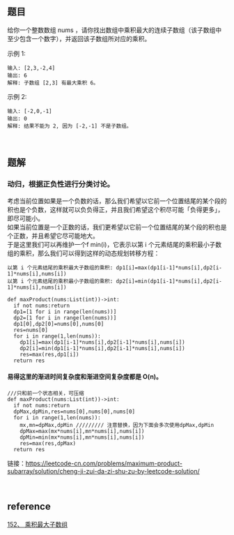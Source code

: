 ## 题目
给你一个整数数组 nums ，请你找出数组中乘积最大的连续子数组（该子数组中至少包含一个数字），并返回该子数组所对应的乘积。

示例 1:
```
输入: [2,3,-2,4]
输出: 6
解释: 子数组 [2,3] 有最大乘积 6。
```
示例 2:
```
输入: [-2,0,-1]
输出: 0
解释: 结果不能为 2, 因为 [-2,-1] 不是子数组。
```

&nbsp;
## 题解
### 动归，根据正负性进行分类讨论。
考虑当前位置如果是一个负数的话，那么我们希望以它前一个位置结尾的某个段的积也是个负数，这样就可以负负得正，并且我们希望这个积尽可能「负得更多」，即尽可能小。  
如果当前位置是一个正数的话，我们更希望以它前一个位置结尾的某个段的积也是个正数，并且希望它尽可能地大。  
于是这里我们可以再维护一个f min(i)，它表示以第 i 个元素结尾的乘积最小子数组的乘积，那么我们可以得到这样的动态规划转移方程：
```
以第 i 个元素结尾的乘积最大子数组的乘积: dp1[i]=max(dp1[i-1]*nums[i],dp2[i-1]*nums[i],nums[i])  
以第 i 个元素结尾的乘积最小子数组的乘积: dp2[i]=min(dp1[i-1]*nums[i],dp2[i-1]*nums[i],nums[i])
```
```
def maxProduct(nums:List(int))->int:
  if not nums:return
  dp1=[1 for i in range(len(nums))]
  dp2=[1 for i in range(len(nums))]
  dp1[0],dp2[0]=nums[0],nums[0]
  res=nums[0]
  for i in range(1,len(nums)):
    dp1[i]=max(dp1[i-1]*nums[i],dp2[i-1]*nums[i],nums[i])
    dp2[i]=min(dp1[i-1]*nums[i],dp2[i-1]*nums[i],nums[i])
    res=max(res,dp1[i])
  return res
```
#### 易得这里的渐进时间复杂度和渐进空间复杂度都是 O(n)。
```
///只和前一个状态相关，可压缩
def maxProduct(nums:List(int))->int:
  if not nums:return
  dpMax,dpMin,res=nums[0],nums[0],nums[0]
  for i in range(1,len(nums)):
    mx,mn=dpMax,dpMin ///////// 注意替换，因为下面会多次使用dpMax,dpMin
    dpMax=max(mx*nums[i],mn*nums[i],nums[i])
    dpMin=min(mx*nums[i],mn*nums[i],nums[i])
    res=max(res,dpMax)
  return res
```
链接：https://leetcode-cn.com/problems/maximum-product-subarray/solution/cheng-ji-zui-da-zi-shu-zu-by-leetcode-solution/


&nbsp;
## reference
[152、 乘积最大子数组](https://leetcode-cn.com/problems/maximum-product-subarray/)

